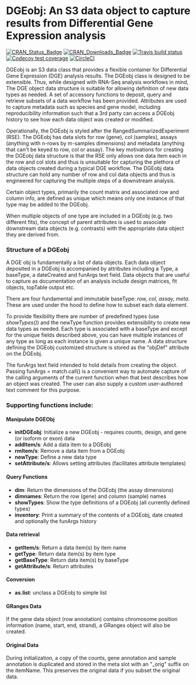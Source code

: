 # DGEobj: An S3 data object to capture results from Differential Gene Expression analysis

<!-- badges: start -->
[![CRAN_Status_Badge](http://www.r-pkg.org/badges/version/DGEobj?color=9bc2cf)](https://cran.r-project.org/package=DGEobj) 
[![CRAN_Downloads_Badge](https://cranlogs.r-pkg.org/badges/grand-total/DGEobj?color=9bc2cf)](https://cran.r-project.org/package=DGEobj) 
[![Travis build status](https://travis-ci.com/cb4ds/DGEobj.svg?branch=master)](https://travis-ci.com/cb4ds/DGEobj?branch=master)
[![Codecov test coverage](https://codecov.io/gh/cb4ds/DGEobj/branch/master/graph/badge.svg)](https://codecov.io/gh/cb4ds/DGEobj?branch=master)
[![CircleCI](https://circleci.com/gh/agenius-jasmine/DGEobj/tree/master.svg?style=svg)](https://circleci.com/gh/agenius-jasmine/DGEobj/tree/master)
<!-- badges: end -->

DGEobj is an S3 data class that provides a flexible container for Differential Gene Expression (DGE) analysis results.  The DGEobj class is designed to be extensible. Thus, while designed with RNA-Seq analysis workflows in mind, The DGE object data structure is suitable for  allowing definition of new data types as needed. A set of accessory functions to deposit, query and retrieve subsets of a data workflow has been provided.  Attributes are used to capture metadata such as species and gene model, including reproducibility information such that a 3rd party can access a DGEobj history to see how each data object was created or modified. 

Operationally, the DGEobj is styled after the RangedSummarizedExperiment (RSE).  The DGEobj has data slots for row (gene), col (samples), assays (anything with n-rows by m-samples dimensions) and metadata (anything that can't be keyed to row, col or assay).  The key motivations for creating the DGEobj data structure is that the RSE only allows one data item each in the row and col slots and thus is unsuitable for capturing the plethora of data objects created during a typical DGE workflow.   The DGEobj data structure can hold any number of row and col data objects and thus is engineered for capturing the multiple steps of a downstream analysis.

Certain object types, primarily the count matrix and associated row and column info, are defined as unique which means only one instance of that type may be added to the DGEobj.  

When multiple objects of one type are included in a DGEobj (e.g. two different fits), the concept of parent attributes is used to associate downstream data objects (e.g. contrasts) with the appropriate data object they are derived from.  

### Structure of a DGEobj

A DGE obj is fundamentally a list of data objects. Each data object deposited in a DGEobj is accompanied by attributes including a Type, a baseType, a dateCreated and funArgs text field.  Data objects that are useful to capture as documentation of an analysis include design matrices, fit objects, topTable output etc. 

There are four fundamental and immutable baseType: *row, col, assay, meta*.  These are used under the hood to define how to subset each data element.  

To provide flexibility there are number of predefined types (use *showTypes()*) and the newType function provides extensibility to create new data types as needed.  Each type is associated with a baseType and except for the unique fields described above, you can have multiple instances of any type as long as each instance is given a unique name.  A data structure defining the DGEobj customized structure is stored as the "objDef" attribute on the DGEobj.

The funArgs text field intended to hold details from creating the object.  Passing funArgs = match.call() is a convenient way to automate capture of the calling arguments of the current function when that best describes how an object was created.  The user can also supply a custom user-authored text comment for this purpose.
  
### Supporting functions include:  

#### Manipulate DGEObj  

* **initDGEobj**: Initialize a new DGEobj - requires counts, design, and gene (or isoform or exon) data
* **addItem/s**:  Add a data item to a DGEobj  
* **rmItem/s**:  Remove a data item from a DGEobj  
* **newType**:  Define a new data type  
* **setAttribute/s**: Allows setting attributes (facilitates attribute templates)

#### Query Functions  

* **dim**: Return the dimensions of the DGEobj (the assay dimensions) 
* **dimnames**:  Return the row (gene) and column (sample) names  
* **showTypes**:  Show the type definitions of a DGEobj (all currently defined  types)  
* **inventory**:  Print a summary of the contents of a DGEobj, date created and optionally the funArgs history  

#### Data retrieval  

* **getItem/s**:  Return a data item(s) by item name
* **getType**:  Return data item(s) by item type
* **getBaseType**:  Return data item(s) by baseType
* **getAttribute/s**: Return attributes

#### Conversion

* **as.list**:  unclass a DGEobj to simple list

#### GRanges Data

If the gene data object (row annotation) contains chromosome position information (name, start, end, strand), a GRanges object will also be created. 

#### Original Data 

During initialization, a copy of the counts, gene annotation and sample annotation is duplicated and stored in the meta slot with an "_orig" suffix on the itemName.  This preserves the original data if you subset the original data. 
